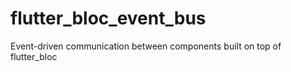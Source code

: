 # flutter_bloc_event_bus
Event-driven communication between components built on top of flutter_bloc
